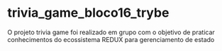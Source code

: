 # trivia_game_bloco16_trybe
O projeto trivia game foi realizado em grupo com o objetivo de praticar conhecimentos do ecossistema REDUX para gerenciamento de estado
